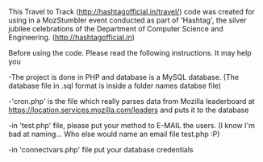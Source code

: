 This Travel to Track (http://hashtagofficial.in/travel/) code was created for using in 
a MozStumbler event conducted as part of 'Hashtag', 
the silver jubilee celebrations
of the Department of Computer Science and Engineering. (http://hashtagofficial.in)

Before using the code. Please read the following instructions. It may help you


-The project is done in PHP and database is a MySQL database. (The database file in .sql format is inside a folder names databse file)

-'cron.php' is the file which really parses data from Mozilla leaderboard at https://location.services.mozilla.com/leaders and puts it to the database

-in 'test.php' file, please put your method to E-MAIL the users. (I know I'm bad at naming... Who else would name an email file test.php :P)

-in 'connectvars.php' file put your database credentials
